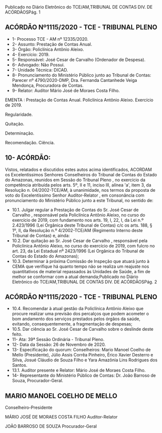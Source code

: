 Publicado  no  Diário  Eletrônico do TCE/AM,TRIBUNAL DE CONTAS DIV. DE ACÓRDÃOSPág. 1

## ACÓRDÃO Nº1115/2020 - TCE - TRIBUNAL PLENO

- 1- Processo TCE - AM nº 12335/2020.
- 2- Assunto: Prestação de Contas Anual.
- 3- Órgão: Policlínica Antônio Aleixo.
- 4- Exercício: 2019.
- 5- Responsável: José Cesar de Carvalho (Ordenador de Despesa).
- 6- Advogado: Não Possui.
- 7- Unidade Técnica: DICAD.
- 8- Pronunciamento  do  Ministério  Público  junto  ao  Tribunal  de  Contas: Parecer  nº 4790/2020-DMP, Dra. Fernanda Cantanhede Veiga Mendonça, Procuradora de Contas.
- 9- Relator: Auditor Mário José de Moraes Costa Filho.

EMENTA : Prestação  de  Contas  Anual.  Policlínica Antônio Aleixo. Exercício de 2019.

Regularidade.

Quitação.

Determinação.

Recomendação. Ciência.

## 10-  ACÓRDÃO:

Vistos, relatados e discutidos estes autos acima identificados, ACORDAM os Excelentíssimos Senhores Conselheiros do Tribunal de Contas do Estado do Amazonas, reunidos em Sessão do Tribunal Pleno , no exercício da competência atribuída pelos arts. 5º, II e 11, inciso III, alínea 'a', item 3, da Resolução n. 04/2002-TCE/AM, à unanimidade, nos termos da proposta de voto do Excelentíssimo Senhor Auditor-Relator , em consonância com pronunciamento do Ministério Público junto a este Tribunal, no sentido de:

- 10.1. Julgar regular a Prestação de Contas do Sr. José Cesar de Carvalho , responsável pela Policlínica Antônio Aleixo, no curso do exercício  de  2019,  com  fundamento  nos  arts.  19,  I,  22,  I,  da  Lei  n.º 2.423/1996 (Lei Orgânica deste Tribunal de Contas) c/c os arts. 188, § 1º, II, da Resolução n.º 4/2002-TCE/AM (Regimento Interno deste Tribunal de Contas) e, ainda:
- 10.2. Dar quitação ao Sr. José Cesar de Carvalho , responsável pela Policlínica  Antônio Aleixo, no curso do exercício de 2019, com fulcro no art. 23, da Lei Estadual nº 2423/1996 (Lei Orgânica do Tribunal de Contas do Estado do Amazonas);
- 10.3. Determinar à  próxima Comissão de Inspeção que atuará junto à CEMA que verifique há quanto tempo não se realiza um reajuste nos quantitativos  de  material  repassados  às  Unidades  de  Saúde,  a  fim  de melhor se conformar com a atual demanda;Publicado  no  Diário  Eletrônico do TCE/AM,TRIBUNAL DE CONTAS DIV. DE ACÓRDÃOSPág. 2

## ACÓRDÃO Nº1115/2020 - TCE - TRIBUNAL PLENO

- 10.4. Recomendar à  atual  gestão  da  Policlínica  Antônio  Aleixo que  procure realizar uma  previsão dos percalços que  podem  acometer  o  bom andamento  dos  serviços  prestados  pelos  órgãos  da  saúde,  evitando, consequentemente, a fragmentação de despesas;
- 10.5. Dar ciência ao Sr. José Cesar de Carvalho sobre o deslinde deste feito.
- 11-  Ata: 39ª Sessão Ordinária - Tribunal Pleno.
- 12-  Data da Sessão: 26 de Novembro de 2020.
- 13-  Especificação do quorum: Conselheiros: Mario Manoel Coelho de Mello (Presidente), Júlio Assis Corrêa Pinheiro, Érico Xavier Desterro e Silva, Josué Cláudio de Souza Filho e Yara Amazônia Lins Rodrigues dos Santos.
- 13.1. Auditor presente e Relator: Mário José de Moraes Costa Filho.
- 14-  Representante  do  Ministério  Público  de  Contas: Dr. João  Barroso  de  Souza, Procurador-Geral.

## MARIO MANOEL COELHO DE MELLO

Conselheiro-Presidente

MÁRIO JOSÉ DE MORAES COSTA FILHO Auditor-Relator

JOÃO BARROSO DE SOUZA Procurador-Geral